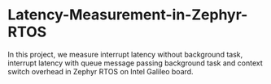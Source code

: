 # Latency-Measurement-in-Zephyr-RTOS
In this project, we measure interrupt latency without background task, interrupt latency with queue message passing background task and context switch overhead in Zephyr RTOS on Intel Galileo board.
